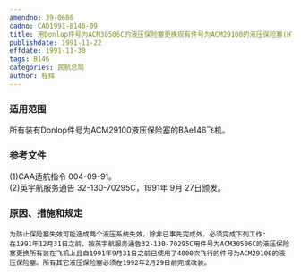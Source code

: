 ```yaml
---
amendno: 39-0686  
cadno: CAD1991-B146-09  
title: 用Donlop件号为ACM30506C的液压保险塞更换现有件号为ACM29100的液压保险塞(HYDRAULICFUSE)  
publishdate: 1991-11-22  
effdate: 1991-11-30  
tags: B146  
categories: 民航总局  
author: 程辉  
---
```

  
### 适用范围  
所有装有Donlop件号为ACM29100液压保险塞的BAe146飞机。  
  
<!--more-->  
### 参考文件  
(1)CAA适航指令 004-09-91。  
    (2)英宇航服务通告 32-130-70295C，1991年 9月 27日颁发。  
  
### 原因、措施和规定  
    为防止保险塞失效可能造成两个液压系统失效，除非已事先完成外，必须完成下列工作:  
    在1991年12月31日之前，按英宇航服务通告32-130-70295C用件号为ACM30506C的液压保险塞更换所有装在飞机上且自1991年9月31日之前已使用了4000次飞行的件号为ACM29100的液压保险塞。所有其它液压保险塞必须在1992年2月29日前完成改装。  
